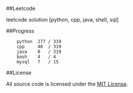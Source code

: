 ##Leetcode

leetcode solution [python, cpp, java, shell, sql]

##Progress

```	
    python  277 / 319
    cpp     48  / 319
    java    0   / 319
    bash    4   / 4
    mysql   7   / 15
```

##License

All source code is licensed under the [MIT License](https://raw.githubusercontent.com/luosch/leetcode/master/LICENSE).
